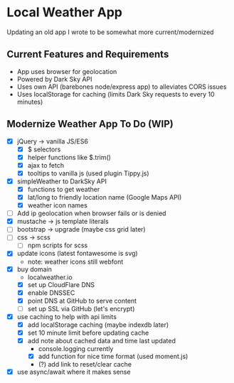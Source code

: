 # Local Weather App

Updating an old app I wrote to be somewhat more current/modernized

## Current Features and Requirements

- App uses browser for geolocation
- Powered by Dark Sky API
- Uses own API (barebones node/express app) to alleviates CORS issues
- Uses localStorage for caching (limits Dark Sky requests to every 10 minutes)

## Modernize Weather App To Do (WIP)

- [x] jQuery -> vanilla JS/ES6
  - [x] $ selectors
  - [x] helper functions like $.trim()
  - [x] ajax to fetch
  - [x] tooltips to vanilla js (used plugin Tippy.js)
- [x] simpleWeather to DarkSky API
  - [x] functions to get weather
  - [x] lat/long to friendly location name (Google Maps API)
  - [x] weather icon names
- [ ] Add ip geolocation when browser fails or is denied
- [x] mustache -> js template literals
- [ ] bootstrap -> upgrade (maybe css grid later)
- [ ] css -> scss
  - [ ] npm scripts for scss
- [x] update icons (latest fontawesome is svg)
  - note: weather icons still webfont
- [x] buy domain
  - localweather.io
  - [x] set up CloudFlare DNS
  - [x] enable DNSSEC
  - [x] point DNS at GitHub to serve content
  - [ ] set up SSL via GitHub (let's encrypt)
- [x] use caching to help with api limits
  - [x] add localStorage caching (maybe indexdb later)
  - [x] set 10 minute limit before updating cache
  - [x] add note about cached data and time last updated
    - console.logging currently
    - [x] add function for nice time format (used moment.js)
    - (?) add link to reset/clear cache
- [x] use async/await where it makes sense